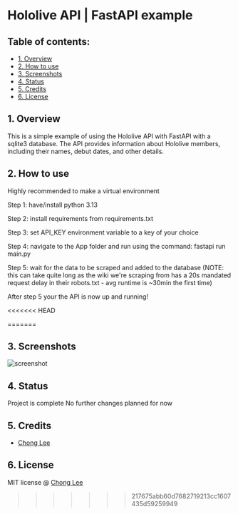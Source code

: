 # Hololive API | FastAPI example


## Table of contents:

- [1. Overview](#1-overview)
- [2. How to use](#2-how-to-use)
- [3. Screenshots](#3-screenshots)
- [4. Status](#4-status)
- [5. Credits](#5-credits)
- [6. License](#6-license)

## 1. Overview

This is a simple example of using the Hololive API with FastAPI with a sqlite3 database. The API provides information about Hololive members, including their names, debut dates, and other details.</p>

## 2. How to use

Highly recommended to make a virtual environment

Step 1: have/install python 3.13

Step 2: install requirements from requirements.txt

Step 3: set API_KEY environment variable to a key of your choice

Step 4: navigate to the App folder and run using the command: fastapi run main.py

Step 5: wait for the data to be scraped and added to the database
(NOTE: this can take quite long as the wiki we're scraping from has a 20s mandated request delay in their robots.txt - avg runtime is ~30min the first time)

After step 5 your the API is now up and running!

<<<<<<< HEAD

=======
## 3. Screenshots
![screenshot](https://i.ibb.co/4gmB3ndc/image.png)

## 4. Status

Project is complete
No further changes planned for now

## 5. Credits

- [Chong Lee](https://github.com/andr3wdown)

## 6. License
MIT license @ [Chong Lee](https://github.com/andr3wdown)
>>>>>>> 217675abb60d7682719213cc1607435d59259949

